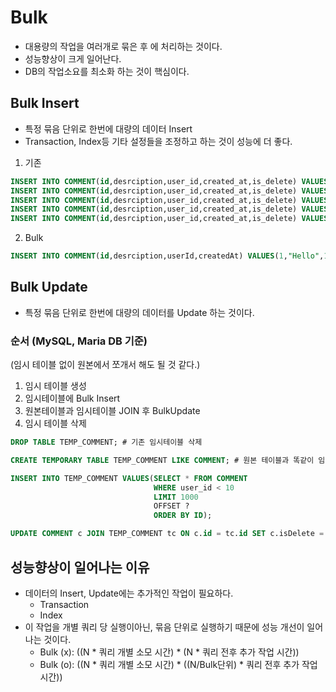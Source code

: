 # Bulk
- 대용량의 작업을 여러개로 묶은 후 에 처리하는 것이다.
- 성능향상이 크게 일어난다.
- DB의 작업소요를 최소화 하는 것이 핵심이다.

## Bulk Insert
- 특정 묶음 단위로 한번에 대량의 데이터 Insert
- Transaction, Index등 기타 설정들을 조정하고 하는 것이 성능에 더 좋다.

1. 기존
```sql
INSERT INTO COMMENT(id,desrciption,user_id,created_at,is_delete) VALUES(1,"Hello",1,now(),false);
INSERT INTO COMMENT(id,desrciption,user_id,created_at,is_delete) VALUES(2,"Hello",2,now(),false);
INSERT INTO COMMENT(id,desrciption,user_id,created_at,is_delete) VALUES(3,"Hello",3,now(),false);
INSERT INTO COMMENT(id,desrciption,user_id,created_at,is_delete) VALUES(4,"Hello",4,now(),false);
INSERT INTO COMMENT(id,desrciption,user_id,created_at,is_delete) VALUES(5,"Hello",5,now(),false);
```

2. Bulk
```sql
INSERT INTO COMMENT(id,desrciption,userId,createdAt) VALUES(1,"Hello",1,now()), (2,"Hello",2,now()),(3,"Hello",3,now()),(4,"Hello",4,now()),(5,"Hello",5,now());
```


## Bulk Update
- 특정 묶음 단위로 한번에 대량의 데이터를 Update 하는 것이다.

### 순서 (MySQL, Maria DB 기준)
(임시 테이블 없이 원본에서 쪼개서 해도 될 것 같다.)
1. 임시 테이블 생성
2. 임시테이블에 Bulk Insert
3. 원본테이블과 임시테이블 JOIN 후 BulkUpdate
4. 임시 테이블 삭제

```sql
DROP TABLE TEMP_COMMENT; # 기존 임시테이블 삭제

CREATE TEMPORARY TABLE TEMP_COMMENT LIKE COMMENT; # 원본 테이블과 똑같이 임시 테이블 생성

INSERT INTO TEMP_COMMENT VALUES(SELECT * FROM COMMENT 
                                WHERE user_id < 10 
                                LIMIT 1000
                                OFFSET ?
                                ORDER BY ID);

UPDATE COMMENT c JOIN TEMP_COMMENT tc ON c.id = tc.id SET c.isDelete = true; 

```



## 성능향상이 일어나는 이유
- 데이터의 Insert, Update에는 추가적인 작업이 필요하다.
  - Transaction
  - Index
- 이 작업을 개별 쿼리 당 실행이아닌, 묶음 단위로 실행하기 때문에 성능 개선이 일어나는 것이다.
  - Bulk (x): ((N * 쿼리 개별 소모 시간) * (N * 쿼리 전후 추가 작업 시간))
  - Bulk (o): ((N * 쿼리 개별 소모 시간) * ((N/Bulk단위) * 쿼리 전후 추가 작업 시간))